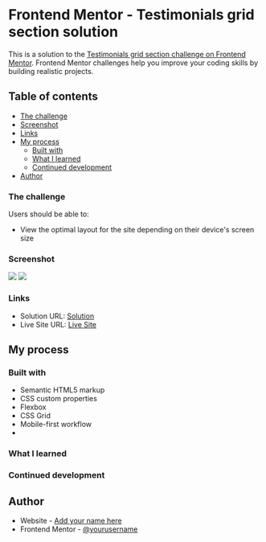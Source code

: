 # Frontend Mentor - Testimonials grid section solution

This is a solution to the [Testimonials grid section challenge on Frontend Mentor](https://www.frontendmentor.io/challenges/testimonials-grid-section-Nnw6J7Un7). Frontend Mentor challenges help you improve your coding skills by building realistic projects. 

## Table of contents

  - [The challenge](#the-challenge)
  - [Screenshot](#screenshot)
  - [Links](#links)
- [My process](#my-process)
  - [Built with](#built-with)
  - [What I learned](#what-i-learned)
  - [Continued development](#continued-development)
- [Author](#author)

### The challenge

Users should be able to:

- View the optimal layout for the site depending on their device's screen size

### Screenshot

![](./screenshot_desktop.PNG)
![](./screenshot_mobile.PNG)

### Links

- Solution URL: [Solution](https://github.com/mbilal-x/frontendmentor_P6_testimonials-grid-section-main)
- Live Site URL: [Live Site](https://mbilal-x.github.io/frontendmentor_P6_testimonials-grid-section-main/)

## My process

### Built with

- Semantic HTML5 markup
- CSS custom properties
- Flexbox
- CSS Grid
- Mobile-first workflow
-


### What I learned


### Continued development


## Author

- Website - [Add your name here](https://www.your-site.com)
- Frontend Mentor - [@yourusername](https://www.frontendmentor.io/profile/yourusername)
